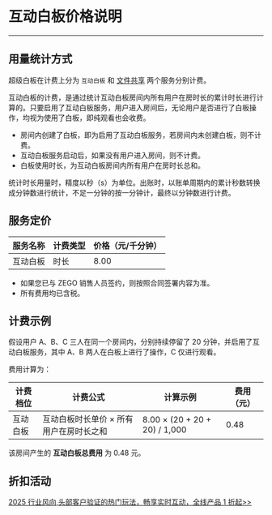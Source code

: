 # 互动白板价格说明

---

## 用量统计方式

超级白板在计费上分为 `互动白板` 和 [文件共享](/super-board-electron/product-desc/billing-instructions/price) 两个服务分别计费。

互动白板的计费，是通过统计互动白板房间内所有用户在房时长的累计时长进行计算的。只要启用了互动白板服务，用户进入房间后，无论用户是否进行了白板操作，均视为使用了白板，即纯观看也会收费。

- 房间内创建了白板，即为启用了互动白板服务，若房间内未创建白板，则不计费。
- 互动白板服务启动后，如果没有用户进入房间，则不计费。
- 白板使用时长，为互动白板房间内所有用户在房时长总和。

<Note title="说明">

统计时长用量时，精度以秒（s）为单位。出账时，以账单周期内的累计秒数转换成分钟数进行统计，不足一分钟的按一分钟计，最终以分钟数进行计费。  
</Note>

## 服务定价

|服务名称|计费类型|价格（元/千分钟）|
|-|-|-|
|互动白板|时长 |8.00|

<Note title="说明">

- 如果您已与 ZEGO 销售人员签约，则按照合同签署内容为准。  
- 所有费用均已含税。 
</Note>


## 计费示例

假设用户 A、B、C 三人在同一个房间内，分别持续停留了 20 分钟，并启用了互动白板服务，其中 A、B 两人在白板上进行了操作，C 仅进行观看。

费用计算为：

|计费档位|计费公式|计算示例|费用（元）|
|-|-|-|-|
|互动白板|互动白板时长单价 × 所有用户在房时长之和|8.00 × (20 + 20 + 20) / 1,000 |0.48|

该房间产生的 **互动白板总费用** 为 0.48 元。

## 折扣活动

<Note title="说明">

[2025 行业风向,头部客户验证的热门玩法，畅享实时互动，全线产品 1 折起>>](https://www.zego.im/activity/2400001)
</Note>

<Content />